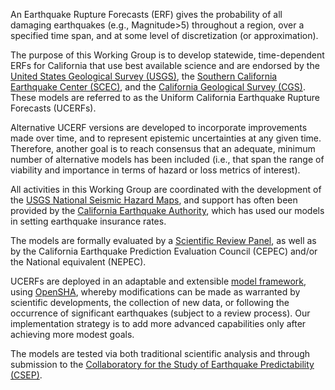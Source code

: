 An Earthquake Rupture Forecasts (ERF) gives the probability of all damaging earthquakes (e.g., Magnitude>5) throughout a region, over a specified time span, and at some level of discretization (or approximation).

The purpose of this Working Group is to develop statewide, time-dependent ERFs for California that use best available science and are endorsed by the [United States Geological Survey (USGS)](https://www.usgs.gov/), the [Southern California Earthquake Center (SCEC)](https://www.scec.org/), and the [California Geological Survey (CGS)](https://www.conservation.ca.gov/cgs). These models are referred to as the Uniform California Earthquake Rupture Forecasts (UCERFs).

Alternative UCERF versions are developed to incorporate improvements made over time, and to represent epistemic uncertainties at any given time. Therefore, another goal is to reach consensus that an adequate, minimum number of alternative models has been included (i.e., that span the range of viability and importance in terms of hazard or loss metrics of interest).

All activities in this Working Group are coordinated with the development of the [USGS National Seismic Hazard Maps](https://www.usgs.gov/natural-hazards/earthquake-hazards/hazards), and support has often been provided by the [California Earthquake Authority](https://www.earthquakeauthority.com/), which has used our models in setting earthquake insurance rates.

The models are formally evaluated by a [Scientific Review Panel](Participants#scientific-review-panel-SRP), as well as by the California Earthquake Prediction Evaluation Council (CEPEC) and/or the National equivalent (NEPEC).

UCERFs are deployed in an adaptable and extensible [model framework](Model-Framework), using [OpenSHA](https://opensha.org/), whereby modifications can be made as warranted by scientific developments, the collection of new data, or following the occurrence of significant earthquakes (subject to a review process). Our implementation strategy is to add more advanced capabilities only after achieving more modest goals.

The models are tested via both traditional scientific analysis and through submission to the [Collaboratory for the Study of Earthquake Predictability (CSEP)](https://cseptesting.org/).